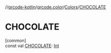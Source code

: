 //[qrcode-kotlin](../../../index.md)/[qrcode.color](../index.md)/[Colors](index.md)/[CHOCOLATE](-c-h-o-c-o-l-a-t-e.md)

# CHOCOLATE

[common]\
const val [CHOCOLATE](-c-h-o-c-o-l-a-t-e.md): [Int](https://kotlinlang.org/api/latest/jvm/stdlib/kotlin-stdlib/kotlin/-int/index.html)
